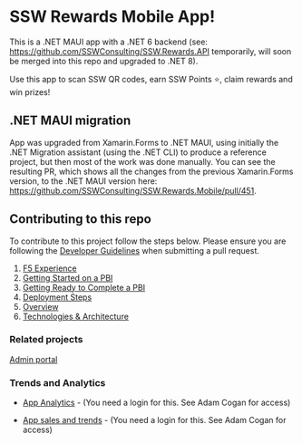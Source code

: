 # SSW Rewards Mobile App!

This is a .NET MAUI app with a .NET 6 backend (see: https://github.com/SSWConsulting/SSW.Rewards.API temporarily, will soon be merged into this repo and upgraded to .NET 8).

Use this app to scan SSW QR codes, earn SSW Points ⭐, claim rewards and win prizes!

## .NET MAUI migration
App was upgraded from Xamarin.Forms to .NET MAUI, using initially the .NET Migration assistant (using the .NET CLI) to produce a reference project, but then most of the work was done manually. You can see the resulting PR, which shows all the changes from the previous Xamarin.Forms version, to the .NET MAUI version here: https://github.com/SSWConsulting/SSW.Rewards.Mobile/pull/451.

## Contributing to this repo

To contribute to this project follow the steps below.
Please ensure you are following the [Developer Guidelines](https://github.com/SSWConsulting/SSW.Consulting/blob/master/Docs/Developer_Guidelines.MD) when submitting a pull request.

1. [F5 Experience](_docs/Instructions-Compile.md)
2. [Getting Started on a PBI](_docs/Definition-of-Ready.md)
3. [Getting Ready to Complete a PBI](_docs/Definition-of-Done.md)
4. [Deployment Steps](_docs/Instructions-Deployment.md)
5. [Overview](_docs/Business.md)
6. [Technologies & Architecture](_docs/Technologies-and-Architecture.md)

### Related projects
[Admin portal](https://dev.azure.com/ssw/SSW.Rewards)


### Trends and Analytics

- [App Analytics](https://analytics.itunes.apple.com/#/overview?app=1482994853&interval=r&datesel=d7&pmeasure=units&smeasure=units&tmeasure=units) - (You need a login for this. See Adam Cogan for access)

- [App sales and trends](https://reportingitc2.apple.com/insights?pageid=8) - (You need a login for this. See Adam Cogan for access)
